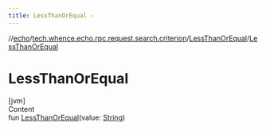 ```yaml
---
title: LessThanOrEqual -
---
```

//[echo](../../index.md)/[tech.whence.echo.rpc.request.search.criterion](../index.md)/[LessThanOrEqual](index.md)/[LessThanOrEqual](-less-than-or-equal.md)



# LessThanOrEqual  
[jvm]  
Content  
fun [LessThanOrEqual](-less-than-or-equal.md)(value: [String](https://kotlinlang.org/api/latest/jvm/stdlib/kotlin/-string/index.html))  



